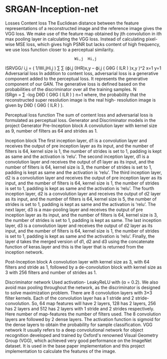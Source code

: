 # SRGAN-Inception-net
 Losses
	Content loss 
	The Euclidean distance between the feature representations of a reconstructed image and the reference image gives the VGG loss. We make use of the feature map obtained by jth  convolution in ith max pooling layer in calculating the VGG loss. Instead of calculating pixel-wise MSE loss, which gives high PSNR but lacks content of high frequency, we use loss function closer to a perceptual similarity. 

			                       Wi,j  Hi,j
lSRVGG/ i,j  = ( 1/Wi,jHi,j ) ∑     ∑   (фi,j (IHR)x,y – фi,j ( GθG ( ILR ) )x,y )^2
		                        	x=1   y=1
Adversarial loss 
	In addition to content loss, adversarial loss is a generative component added to the perceptual loss. It represents the generative component of our GAN. The generative loss is defined based on the probabilities of the discriminator over all the training samples. 
               N		                  
    lSRgn  =   ∑  -log DθD ( GθG ( ILR ) )
              n=1
where, the probability that the reconstructed super resolution image is the real high- resolution image is given by DθD ( GθG ( ILR ) ).

 Perceptual loss function 
	The sum of content loss and adversarial loss is formulated as perceptual loss.
Generator and Discriminator models in the project
Generator
Pre-Inception block
	A convolution layer with kernel size as 9, number of filters as 64 and strides as 1.

Inception block
	The first inception layer, d1 is a convolution layer and receives the output of pre inception layer as its input, and the number of filters is 64, kernel size is 1, the number of strides is set to 1, padding is kept as same and the activation is ‘relu’. 
The second inception layer, d1 is a convolution layer and receives the output of d1 layer as its input, and the number of filters is 64, kernel size is 3, the number of strides is set to 1,  padding is kept as same and the activation is ‘relu’. 
	The third inception layer, d2 is a convolution layer and receives the output of pre inception layer as its input, and the number of filters is 64, kernel size is 1,  the number of strides is set to 1, padding is kept as same and the activation is ‘relu’. 
	The fourth inception layer, d2 is a convolution layer and receives the output of d2 layer as its input, and the number of filters is 64, kernel size is 5,  the number of strides is set to 1, padding is kept as same and the activation is ‘relu’. 
	The next layer, d3 is a max-pooling layer and receives the output of pre inception layer as its input, and the number of filters is 64, kernel size is 3, the number of strides is set to 1, padding is kept as same. 
The last inception layer, d3 is a convolution layer and receives the output of d2 layer as its input, and the number of filters is 64, kernel size is 1, the number of strides is set to 1,  padding is kept as same and the activation is ‘relu’.
 Finally, the layer d takes the merged version of d1, d2 and d3 using the concatenate function of keras.layer and this is the layer that is returned from the inception network.


Post-Inception block
	A convolution layer with kernel size as 3, with 64 filters and stride as 1, followed by a de-convolution block with kernel size as 3 with 256 filters and number of strides as 1.
 
Discriminator network
	Used activation- LeakyReLU with (α = 0.2).
	We also avoid max pooling throughout the network, as the discriminator is designed to solve maximization problem.
	There are 8 convolution layers with 3*3 filter kernels. Each of the convolution layer has a 1 stride and 2 stride-convolution. So, 64 map features will have 2 layers, 128 has 2 layers, 256 has 2 layers and 512 has 2 layers with 1 stride and 2 strides respectively. Here number of map-features the number of filters used. The 8 convolution layers are followed by 2 dense layers. The activation function is sigmoid for the dense layers to obtain the probability for sample classification. 
VGG network 
	It usually refers to a deep convolutional network for object recognition developed and trained by Oxford's renowned Visual Geometry Group (VGG), which achieved very good performance on the ImageNet dataset. It is used in the base paper implementation and this project implementation to calculate the features of the image. 

